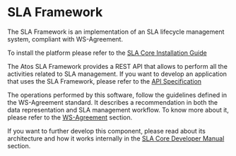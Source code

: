 # SLA Framework

The SLA Framework is an implementation of an SLA lifecycle management system,
compliant with WS-Agreement.

To install the platform please refer to the
[SLA Core Installation Guide](sla-core/docs/installation-guide.md)

The Atos SLA Framework provides a REST API that allows to perform all the
activities related to SLA management. If you want to develop an application
that uses the SLA Framework, please refer to the
[API Specification](sla-core/docs/API.md)

The operations performed by this software, follow the guidelines defined in the
WS-Agreement standard. It describes a recommendation in both the data
representation and SLA management workflow. To know more about it, please refer
to the [WS-Agreement](sla-core/docs/ws-agreement.md) section.

If you want to further develop this component, please read about its
architecture and how it works internally in the
[SLA Core Developer Manual](sla-core/docs/developer-guide.md) section.
